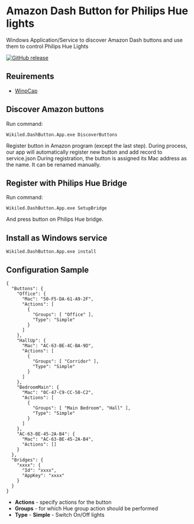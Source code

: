 # Amazon Dash Button for Philips Hue lights 

Windows Application/Service to discover Amazon Dash buttons and use them to control Philips Hue Lights

[![GitHub release](https://img.shields.io/github/release/AndMu/Wikiled.DashButton.svg)](https://github.com/AndMu/Wikiled.DashButton/releases)

## Reuirements

* [WinpCap](https://www.winpcap.org/install/default.htm)


## Discover Amazon buttons

Run command:
```
Wikiled.DashButton.App.exe DiscoverButtons
```

Register button in Amazon program (except the last step). 
During process, our app will automatically register new button and add record to service.json
During registration, the button is assigned its Mac address as the name. It can be renamed manually.

## Register with Philips Hue Bridge

Run command:
```
Wikiled.DashButton.App.exe SetupBridge
```

And press button on Philips Hue bridge.


## Install as Windows service
```
Wikiled.DashButton.App.exe install
```

## Configuration Sample

```
{
  "Buttons": {
    "Office": {
      "Mac": "50-F5-DA-61-A9-2F",
      "Actions": [
        {
          "Groups": [ "Office" ],
          "Type": "Simple"
        }
      ]
    },
    "HallUp": {
      "Mac": "AC-63-BE-4C-BA-9D",
      "Actions": [
        {
          "Groups": [ "Corridor" ],
          "Type": "Simple"
        }
      ]
    },
    "BedroomMain": {
      "Mac": "0C-47-C9-CC-50-C2",
      "Actions": [
        {
          "Groups": [ "Main Bedroom", "Hall" ],
          "Type": "Simple"
        }
      ]
    },
    "AC-63-BE-45-2A-B4": {
      "Mac": "AC-63-BE-45-2A-B4",
      "Actions": []
    }
  },
  "Bridges": {
    "xxxx": {
      "Id": "xxxx",
      "AppKey": "xxxx"
    }
  }
}
```

-  **Actions** - specify actions for the button
-  **Groups** - for which Hue group action should be performed
-  **Type** - **Simple** - Switch On/Off lights
